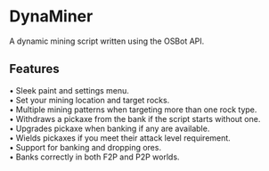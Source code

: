 # DynaMiner 
A dynamic mining script written using the OSBot API.

## Features
• Sleek paint and settings menu.  
• Set your mining location and target rocks.  
• Multiple mining patterns when targeting more than one rock type.  
• Withdraws a pickaxe from the bank if the script starts without one.  
• Upgrades pickaxe when banking if any are available.  
• Wields pickaxes if you meet their attack level requirement.  
• Support for banking and dropping ores.  
• Banks correctly in both F2P and P2P worlds.  